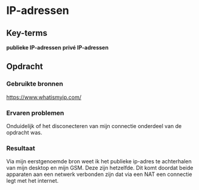 # IP-adressen

## Key-terms
**publieke IP-adressen** 
**privé IP-adressen**

## Opdracht
### Gebruikte bronnen
<https://www.whatismyip.com/> 

### Ervaren problemen
Onduidelijk of het disconecteren van mijn connectie onderdeel van de opdracht was.

### Resultaat
Via mijn eerstgenoemde bron weet ik het publieke ip-adres te achterhalen van mijn desktop en mijn GSM. Deze zijn hetzelfde. Dit komt doordat 
beide apparaten aan een netwerk verbonden zijn dat via een NAT een connectie legt met het internet. 